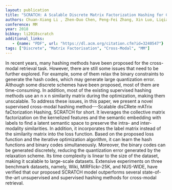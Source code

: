 ```yaml
---
layout: publication
title: "SCRATCH: A Scalable Discrete Matrix Factorization Hashing for Cross-Modal Retrieval"
authors: Chuan-Xiang Li , Zhen-Duo Chen, Peng-Fei Zhang, Xin Luo, Liqiang Nie, Wei Zhang, Xin-Shun Xu
conference: MM
year: 2018
bibkey: li2018scratch
additional_links:
   - {name: "PDF", url: "https://dl.acm.org/citation.cfm?id=3240547"}
tags: ["Discrete", "Matrix Factorisation", "Cross-Modal", "MM"]
---
```

In recent years, many hashing methods have been proposed for the cross-modal retrieval task. However, there are still some issues that need to be further explored. For example, some of them relax the binary constraints to generate the hash codes, which may generate large quantization error. Although some discrete schemes have been proposed, most of them are time-consuming. In addition, most of the existing supervised hashing methods use an n x n similarity matrix during the optimization, making them unscalable. To address these issues, in this paper, we present a novel supervised cross-modal hashing method---Scalable disCRete mATrix faCtorization Hashing, SCRATCH for short. It leverages the collective matrix factorization on the kernelized features and the semantic embedding with labels to find a latent semantic space to preserve the intra- and inter-modality similarities. In addition, it incorporates the label matrix instead of the similarity matrix into the loss function. Based on the proposed loss function and the iterative optimization algorithm, it can learn the hash functions and binary codes simultaneously. Moreover, the binary codes can be generated discretely, reducing the quantization error generated by the relaxation scheme. Its time complexity is linear to the size of the dataset, making it scalable to large-scale datasets. Extensive experiments on three benchmark datasets, namely, Wiki, MIRFlickr-25K, and NUS-WIDE, have verified that our proposed SCRATCH model outperforms several state-of-the-art unsupervised and supervised hashing methods for cross-modal retrieval.
